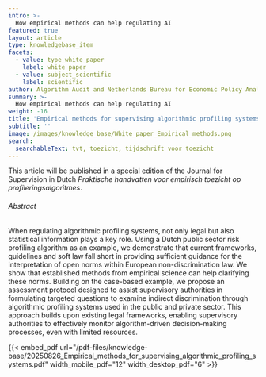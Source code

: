 ```yaml
---
intro: >-
  How empirical methods can help regulating AI
featured: true
layout: article
type: knowledgebase_item
facets:
  - value: type_white_paper
    label: white paper
  - value: subject_scientific
    label: scientific
author: Algorithm Audit and Netherlands Bureau for Economic Policy Analysis
summary: >-
  How empirical methods can help regulating AI
weight: -16
title: 'Empirical methods for supervising algorithmic profiling systems'
subtitle: ''
image: /images/knowledge_base/White_paper_Empirical_methods.png
search:
  searchableText: tvt, toezicht, tijdschrift voor toezicht
---
```


This article will be published in a special edition of the Journal for Supervision in Dutch *Praktische handvatten voor empirisch toezicht op profileringsalgoritmes*.

###### Abstract

When regulating algorithmic profiling systems, not only legal but also statistical information plays a key role.
Using a Dutch public sector risk profiling algorithm as an example, we demonstrate that current frameworks,
guidelines and soft law fall short in providing sufficient guidance for the interpretation of open norms within
European non-discrimination law. We show that established methods from empirical science can help
clarifying these norms. Building on the case-based example, we propose an assessment protocol designed
to assist supervisory authorities in formulating targeted questions to examine indirect discrimination through
algorithmic profiling systems used in the public and private sector. This approach builds upon existing
legal frameworks, enabling supervisory authorities to effectively monitor algorithm-driven decision-making
processes, even with limited resources.

{{< embed_pdf url="/pdf-files/knowledge-base/20250826_Empirical_methods_for_supervising_algorithmic_profiling_systems.pdf" width_mobile_pdf="12" width_desktop_pdf="6" >}}